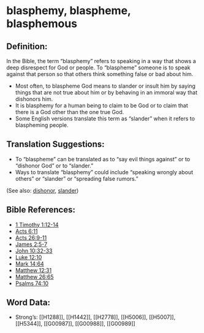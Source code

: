 # blasphemy, blaspheme, blasphemous

## Definition:

In the Bible, the term “blasphemy” refers to speaking in a way that shows a deep disrespect for God or people. To “blaspheme” someone is to speak against that person so that others think something false or bad about him.

* Most often, to blaspheme God means to slander or insult him by saying things that are not true about him or by behaving in an immoral way that dishonors him.
* It is blasphemy for a human being to claim to be God or to claim that there is a God other than the one true God.
* Some English versions translate this term as “slander” when it refers to blaspheming people.

## Translation Suggestions:

* To “blaspheme” can be translated as to “say evil things against” or to “dishonor God” or to “slander.”
* Ways to translate “blasphemy” could include “speaking wrongly about others” or “slander” or “spreading false rumors.”

(See also: [dishonor](../other/dishonor.md), [slander](../other/slander.md))

## Bible References:

* [1 Timothy 1:12-14](rc://en/tn/help/1ti/01/12)
* [Acts 6:11](rc://en/tn/help/act/06/11)
* [Acts 26:9-11](rc://en/tn/help/act/26/09)
* [James 2:5-7](rc://en/tn/help/jas/02/05)
* [John 10:32-33](rc://en/tn/help/jhn/10/32)
* [Luke 12:10](rc://en/tn/help/luk/12/10)
* [Mark 14:64](rc://en/tn/help/mrk/14/64)
* [Matthew 12:31](rc://en/tn/help/mat/12/31)
* [Matthew 26:65](rc://en/tn/help/mat/26/65)
* [Psalms 74:10](rc://en/tn/help/psa/074/10)

## Word Data:

* Strong’s: [[H1288]], [[H1442]], [[H2778]], [[H5006]], [[H5007]], [[H5344]], [[G00987]], [[G00988]], [[G00989]]

